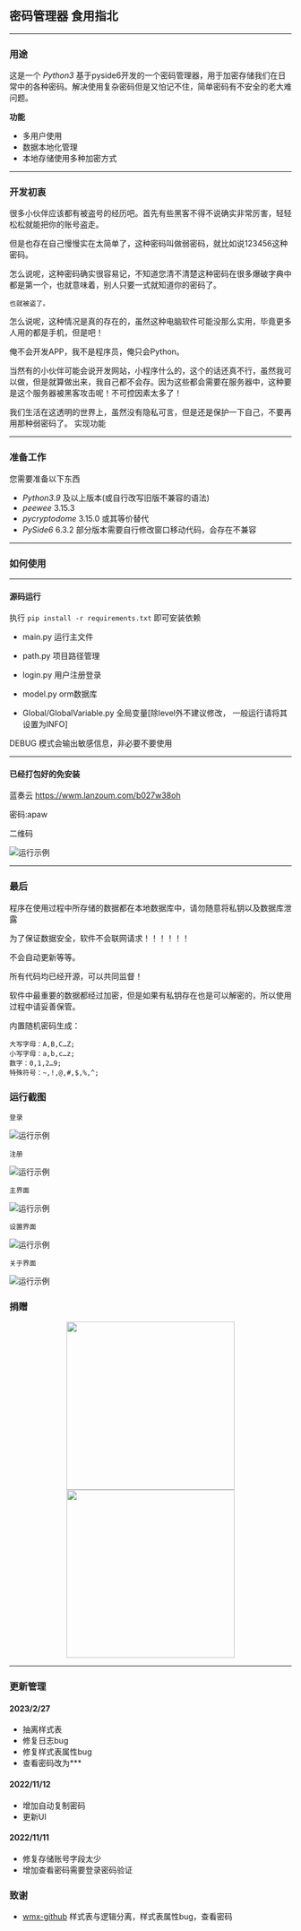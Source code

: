 ## 密码管理器 食用指北
***
### 用途
这是一个 _Python3_ 基于pyside6开发的一个密码管理器，用于加密存储我们在日常中的各种密码。解决使用复杂密码但是又怕记不住，简单密码有不安全的老大难问题。

**功能**
* 多用户使用
* 数据本地化管理
* 本地存储使用多种加密方式
***
### 开发初衷

很多小伙伴应该都有被盗号的经历吧。首先有些黑客不得不说确实非常厉害，轻轻松松就能把你的账号盗走。

但是也存在自己慢慢实在太简单了，这种密码叫做弱密码，就比如说123456这种密码。

怎么说呢，这种密码确实很容易记，不知道您清不清楚这种密码在很多爆破字典中都是第一个，也就意味着，别人只要一式就知道你的密码了。

`也就被盗了。`

怎么说呢，这种情况是真的存在的，虽然这种电脑软件可能没那么实用，毕竟更多人用的都是手机，但是吧！

俺不会开发APP，我不是程序员，俺只会Python。

当然有的小伙伴可能会说开发网站，小程序什么的，这个的话还真不行，虽然我可以做，但是就算做出来，我自己都不会存。因为这些都会需要在服务器中，这种要是这个服务器被黑客攻击呢！不可控因素太多了！

我们生活在这透明的世界上，虽然没有隐私可言，但是还是保护一下自己，不要再用那种弱密码了。
实现功能
***
### 准备工作

您需要准备以下东西
* _Python3.9_ 及以上版本(或自行改写旧版不兼容的语法)
* _peewee_ 3.15.3
* _pycryptodome_ 3.15.0 或其等价替代
* _PySide6_ 6.3.2  部分版本需要自行修改窗口移动代码，会存在不兼容
***
### 如何使用
***
#### 源码运行

执行 `pip install -r requirements.txt` 即可安装依赖

* main.py  运行主文件


* path.py     项目路径管理
* login.py    用户注册登录
* model.py    orm数据库
* Global/GlobalVariable.py  全局变量[除level外不建议修改， 一般运行请将其设置为INFO]

DEBUG 模式会输出敏感信息，非必要不要使用
***
#### 已经打包好的免安装
蓝奏云 https://wwm.lanzoum.com/b027w38oh

密码:apaw

二维码

![运行示例](./images/download.png)
***

### 最后

程序在使用过程中所存储的数据都在本地数据库中，请勿随意将私钥以及数据库泄露

为了保证数据安全，软件不会联网请求！！！！！！

不会自动更新等等。

所有代码均已经开源，可以共同监督！

软件中最重要的数据都经过加密，但是如果有私钥存在也是可以解密的，所以使用过程中请妥善保管。

内置随机密码生成：

	大写字母：A,B,C…Z;
	小写字母：a,b,c…z;
	数字：0,1,2…9;
	特殊符号：~,!,@,#,$,%,^;


### 运行截图

`登录`

![运行示例](./images/login.png)  

`注册`

![运行示例](./images/register.png)

`主界面`

![运行示例](./images/main.png)  

`设置界面`

![运行示例](./images/setting.png) 

`关于界面`

![运行示例](./images/about.png) 

### 捐赠

<div class="half" style="text-align: center;">
    <img src="./images/alipay.png" width="300" alt=""/>
    <img src="./images/wechat.png" width="300" alt=""/>
</div>

***

### 更新管理
#### 2023/2/27
* 抽离样式表
* 修复日志bug
* 修复样式表属性bug
* 查看密码改为***

#### 2022/11/12
* 增加自动复制密码
* 更新UI

#### 2022/11/11
* 修复存储账号字段太少
* 增加查看密码需要登录密码验证
### 致谢
* [wmx-github](https://github.com/wmx-github) 样式表与逻辑分离，样式表属性bug，查看密码